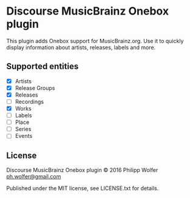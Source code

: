# Discourse MusicBrainz Onebox plugin

This plugin adds Onebox support for MusicBrainz.org. Use it to quickly display
information about artists, releases, labels and more.

## Supported entities

- [x] Artists
- [x] Release Groups
- [x] Releases
- [ ] Recordings
- [x] Works
- [ ] Labels
- [ ] Place
- [ ] Series
- [ ] Events

## License

Discourse MusicBrainz Onebox plugin © 2016 Philipp Wolfer <ph.wolfer@gmail.com>

Published under the MIT license, see LICENSE.txt for details.
